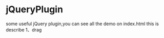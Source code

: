 # jQueryPlugin
some useful jQuery plugin,you can see all the demo on index.html
this is describe
1、drag
